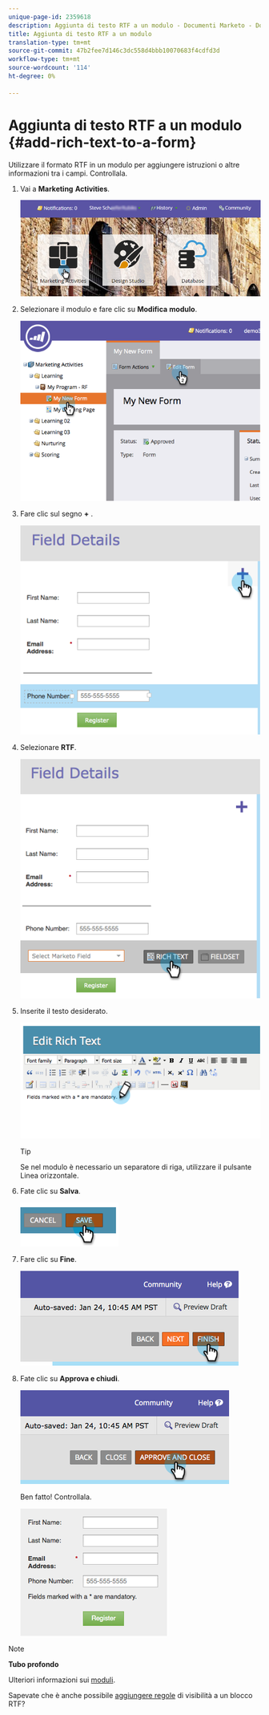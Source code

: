 ```yaml
---
unique-page-id: 2359618
description: Aggiunta di testo RTF a un modulo - Documenti Marketo - Documentazione prodotto
title: Aggiunta di testo RTF a un modulo
translation-type: tm+mt
source-git-commit: 47b2fee7d146c3dc558d4bbb10070683f4cdfd3d
workflow-type: tm+mt
source-wordcount: '114'
ht-degree: 0%

---
```



# Aggiunta di testo RTF a un modulo {#add-rich-text-to-a-form}

Utilizzare il formato RTF in un modulo per aggiungere istruzioni o altre informazioni tra i campi. Controllala.

1. Vai a **Marketing** **Activities**.

   ![](assets/login-marketing-activities-2.png)

1. Selezionare il modulo e fare clic su **Modifica** **modulo**.

   ![](assets/image2014-9-15-16-3a46-3a7.png)

1. Fare clic sul segno **+** .

   ![](assets/image2014-9-15-16-3a46-3a43.png)

1. Selezionare **RTF**.

   ![](assets/image2014-9-15-16-3a47-3a9.png)

1. Inserite il testo desiderato.

   ![](assets/image2014-9-15-16-3a47-3a20.png)

   >[!TIP]
   >
   >Se nel modulo è necessario un separatore di riga, utilizzare il pulsante Linea orizzontale.

1. Fate clic su **Salva**.

   ![](assets/image2014-9-15-16-3a48-3a18.png)

1. Fare clic su **Fine**.

   ![](assets/image2014-9-15-16-3a48-3a36.png)

1. Fate clic su **Approva e chiudi**.

   ![](assets/image2014-9-15-16-3a48-3a51.png)

   Ben fatto! Controllala.

   ![](assets/image2014-9-15-16-3a48-3a58.png)

>[!NOTE]
>
>**Tubo profondo**
>
>Ulteriori informazioni sui [moduli](http://docs.marketo.com/display/docs/forms).

Sapevate che è anche possibile [aggiungere regole](../../../../product-docs/demand-generation/forms/form-fields/dynamically-toggle-visibility-of-a-form-field.md) di visibilità a un blocco RTF?